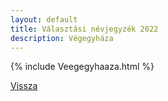 ```yaml
---
layout: default
title: Választási névjegyzék 2022
description: Végegyháza
---
```


{% include Veegegyhaaza.html %}

[Vissza](./)